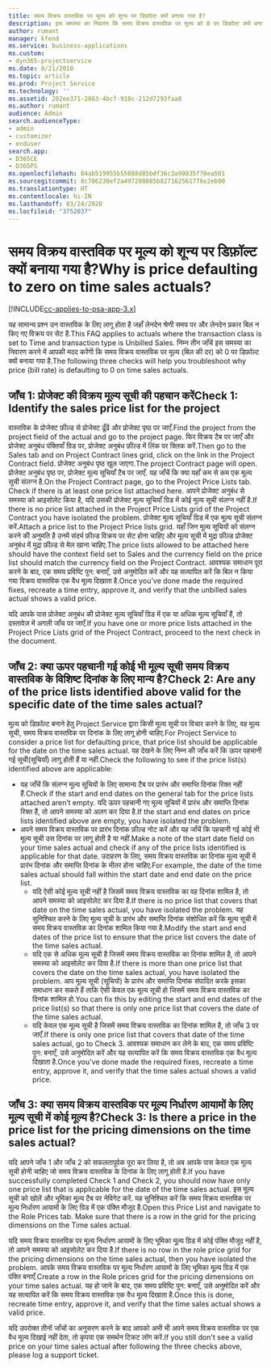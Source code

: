 ```yaml
---
title: समय विक्रय वास्तविक पर मूल्य को शून्य पर डिफ़ॉल्ट क्यों बनाया गया है?
description: इस समस्या का निवारण कि समय विक्रय वास्तविक पर मूल्य को 0 पर डिफ़ॉल्ट क्यों बनाया गया है.
author: rumant
manager: kfend
ms.service: business-applications
ms.custom:
- dyn365-projectservice
ms.date: 8/21/2018
ms.topic: article
ms.prod: Project Service
ms.technology: ''
ms.assetid: 202ee371-2863-4bcf-918c-212d7293faa8
ms.author: rumant
audience: Admin
search.audienceType:
- admin
- customizer
- enduser
search.app:
- D365CE
- D365PS
ms.openlocfilehash: 04ab519955b55088d85bdf36c3a90835f70ea501
ms.sourcegitcommit: 8c786230ef2a497280885b827162561776e2eb00
ms.translationtype: HT
ms.contentlocale: hi-IN
ms.lasthandoff: 03/24/2020
ms.locfileid: "3752037"
---
```

# <a name="why-is-price-defaulting-to-zero-on-time-sales-actuals"></a><span data-ttu-id="67217-103">समय विक्रय वास्तविक पर मूल्य को शून्य पर डिफ़ॉल्ट क्यों बनाया गया है?</span><span class="sxs-lookup"><span data-stu-id="67217-103">Why is price defaulting to zero on time sales actuals?</span></span>

[!INCLUDE[cc-applies-to-psa-app-3.x](../includes/cc-applies-to-psa-app-3x.md)]

<span data-ttu-id="67217-104">यह सामान्य प्रश्न उन वास्तविक के लिए लागू होता है जहाँ लेनदेन श्रेणी समय पर और लेनदेन प्रकार बिल न किए गए विक्रय पर सेट है.</span><span class="sxs-lookup"><span data-stu-id="67217-104">This FAQ applies to actuals where the transaction class is set to Time and transaction type is Unbilled Sales.</span></span> <span data-ttu-id="67217-105">निम्न तीन जाँचें इस समस्या का निवारण करने में आपकी मदद करेंगी कि समय विक्रय वास्तविक पर मूल्य (बिल की दर) को 0 पर डिफ़ॉल्ट क्यों बनाया गया है.</span><span class="sxs-lookup"><span data-stu-id="67217-105">The following three checks will help you troubleshoot why price (bill rate) is defaulting to 0 on time sales actuals.</span></span>

## <a name="check-1-identify-the-sales-price-list-for-the-project"></a><span data-ttu-id="67217-106">जाँच 1: प्रोजेक्ट की विक्रय मूल्य सूची की पहचान करें</span><span class="sxs-lookup"><span data-stu-id="67217-106">Check 1: Identify the sales price list for the project</span></span>

<span data-ttu-id="67217-107">वास्तविक के प्रोजेक्ट फ़ील्ड से प्रोजेक्ट ढूँढें और प्रोजेक्ट पृष्ठ पर जाएँ.</span><span class="sxs-lookup"><span data-stu-id="67217-107">Find the project from the project field of the actual and go to the project page.</span></span> <span data-ttu-id="67217-108">फिर विक्रय टैब पर जाएँ और प्रोजेक्ट अनुबंध पंक्तियाँ ग्रिड पर, प्रोजेक्ट अनुबंध फ़ील्ड में लिंक पर क्लिक करें.</span><span class="sxs-lookup"><span data-stu-id="67217-108">Then go to the Sales tab and on Project Contract lines grid, click on the link in the Project Contract field.</span></span> <span data-ttu-id="67217-109">प्रोजेक्ट अनुबंध पृष्ठ खुल जाएगा.</span><span class="sxs-lookup"><span data-stu-id="67217-109">The project Contract page will open.</span></span> <span data-ttu-id="67217-110">प्रोजेक्ट अनुबंध पृष्ठ पर, प्रोजेक्ट मूल्य सूचियाँ टैब पर जाएँ. यह जाँचें कि क्या यहाँ कम से कम एक मूल्य सूची संलग्न है.</span><span class="sxs-lookup"><span data-stu-id="67217-110">On the Project Contract page, go to the Project Price Lists tab. Check if there is at least one price list attached here.</span></span> <span data-ttu-id="67217-111">आपने प्रोजेक्ट अनुबंध से समस्या को आइसोलेट किया है, यदि उसकी प्रोजेक्ट मूल्य सूचियाँ ग्रिड में कोई मूल्य सूची संलग्न नहीं है.</span><span class="sxs-lookup"><span data-stu-id="67217-111">If there is no price list attached in the Project Price Lists grid of the Project Contract you have isolated the problem.</span></span> <span data-ttu-id="67217-112">प्रोजेक्ट मूल्य सूचियाँ ग्रिड में एक मूल्य सूची संलग्न करें.</span><span class="sxs-lookup"><span data-stu-id="67217-112">Attach a price list to the Project Price lists grid.</span></span> <span data-ttu-id="67217-113">यहाँ जिन मूल्य सूचियों को संलग्न करने की अनुमति है उनमें संदर्भ फ़ील्ड विक्रय पर सेट होना चाहिए और मूल्य सूची में मुद्रा फ़ील्ड प्रोजेक्ट अनुबंध में मुद्रा फ़ील्ड से मेल खाना चाहिए.</span><span class="sxs-lookup"><span data-stu-id="67217-113">The price lists allowed to be attached here should have the context field set to Sales and the currency field on the price list should match the currency field on the Project Contract.</span></span> <span data-ttu-id="67217-114">आवश्यक समाधान पूरा करने के बाद, एक समय प्रविष्टि पुन: बनाएँ, उसे अनुमोदित करें और यह सत्यापित करें कि बिल न किया गया विक्रय वास्तविक एक वैध मूल्य दिखाता है.</span><span class="sxs-lookup"><span data-stu-id="67217-114">Once you’ve done made the required fixes, recreate a time entry, approve it, and verify that the unbilled sales actual shows a valid price.</span></span> 

<span data-ttu-id="67217-115">यदि आपके पास प्रोजेक्ट अनुबंध की प्रोजेक्ट मूल्य सूचियाँ ग्रिड में एक या अधिक मूल्य सूचियाँ हैं, तो दस्तावेज़ में अगली जाँच पर जाएँ.</span><span class="sxs-lookup"><span data-stu-id="67217-115">If you have one or more price lists attached in the Project Price Lists grid of the Project Contract, proceed to the next check in the document.</span></span>

## <a name="check-2-are-any-of-the-price-lists-identified-above-valid-for-the-specific-date-of-the-time-sales-actual"></a><span data-ttu-id="67217-116">जाँच 2: क्या ऊपर पहचानी गई कोई भी मूल्य सूची समय विक्रय वास्तविक के विशिष्ट दिनांक के लिए मान्य है?</span><span class="sxs-lookup"><span data-stu-id="67217-116">Check 2: Are any of the price lists identified above valid for the specific date of the time sales actual?</span></span>

<span data-ttu-id="67217-117">मूल्य को डिफ़ॉल्ट बनाने हेतु Project Service द्वारा किसी मूल्य सूची पर विचार करने के लिए, वह मूल्य सूची, समय विक्रय वास्तविक पर दिनांक के लिए लागू होनी चाहिए.</span><span class="sxs-lookup"><span data-stu-id="67217-117">For Project Service to consider a price list for defaulting price, that price list should be applicable for the date on the time sales actual.</span></span> <span data-ttu-id="67217-118">यह देखने के लिए निम्न की जाँच करें कि ऊपर पहचानी गई सूची(सूचियाँ) लागू होती हैं या नहीं.</span><span class="sxs-lookup"><span data-stu-id="67217-118">Check the following to see if the price list(s) identified above are applicable:</span></span>
- <span data-ttu-id="67217-119">यह जाँचें कि संलग्न मूल्य सूचियों के लिए सामान्य टैब पर प्रारंभ और समाप्ति दिनांक रिक्त नहीं हैं.</span><span class="sxs-lookup"><span data-stu-id="67217-119">Check if the start and end dates on the general tab for the price lists attached aren’t empty.</span></span> <span data-ttu-id="67217-120">यदि ऊपर पहचानी गए मूल्य सूचियों में प्रारंभ और समाप्ति दिनांक रिक्त हैं, तो आपने समस्या को अलग कर दिया है.</span><span class="sxs-lookup"><span data-stu-id="67217-120">If the start and end dates on price lists identified above are empty, you have isolated the problem.</span></span> 
- <span data-ttu-id="67217-121">अपने समय विक्रय वास्तविक पर प्रारंभ दिनांक फ़ील्ड नोट करें और यह जाँचें कि पहचानी गई कोई भी मूल्य सूची उस दिनांक पर लागू होती है या नहीं.</span><span class="sxs-lookup"><span data-stu-id="67217-121">Make a note of the start date field on your time sales actual and check if any of the price lists identified is applicable for that date.</span></span> <span data-ttu-id="67217-122">उदाहरण के लिए, समय विक्रय वास्तविक का दिनांक मूल्य सूची में प्रारंभ दिनांक और समाप्ति दिनांक के भीतर होना चाहिए.</span><span class="sxs-lookup"><span data-stu-id="67217-122">For example, the date of the time sales actual should fall within the start date and end date on the price list.</span></span> 
    - <span data-ttu-id="67217-123">यदि ऐसी कोई मूल्य सूची नहीं है जिसमें समय विक्रय वास्तविक का वह दिनांक शामिल है, तो आपने समस्या को आइसोलेट कर दिया है.</span><span class="sxs-lookup"><span data-stu-id="67217-123">If there is no price list that covers that date on the time sales actual, you have isolated the problem.</span></span> <span data-ttu-id="67217-124">यह सुनिश्चित करने के लिए मूल्य सूची के प्रारंभ और समाप्ति दिनांक संशोधित करें कि मूल्य सूची में समय विक्रय वास्तविक का दिनांक शामिल किया गया है.</span><span class="sxs-lookup"><span data-stu-id="67217-124">Modify the start and end dates of the price list to ensure that the price list covers the date of the time sales actual.</span></span> 
    - <span data-ttu-id="67217-125">यदि एक से अधिक मूल्य सूची है जिसमें समय विक्रय वास्तविक का दिनांक शामिल है, तो आपने समस्या को आइसोलेट कर दिया है.</span><span class="sxs-lookup"><span data-stu-id="67217-125">If there is more than one price list that covers the date on the time sales actual, you have isolated the problem.</span></span> <span data-ttu-id="67217-126">आप मूल्य सूची (सूचियों) के प्रारंभ और समाप्ति दिनांक संपादित करके इसका समाधान कर सकते हैं ताकि ऐसी केवल एक मूल्य सूची हो जिसमें समय विक्रय वास्तविक का दिनांक शामिल हो.</span><span class="sxs-lookup"><span data-stu-id="67217-126">You can fix this by editing the start and end dates of the price list(s) so that there is only one price list that covers the date of the time sales actual.</span></span> 
    - <span data-ttu-id="67217-127">यदि केवल एक मूल्य सूची है जिसमें समय विक्रय वास्तविक का दिनांक शामिल है, तो जाँच 3 पर जाएँ.</span><span class="sxs-lookup"><span data-stu-id="67217-127">If there is only one price list that covers that date of the time sales actual, go to Check 3.</span></span>
<span data-ttu-id="67217-128">आवश्यक समाधान कर लेने के बाद, एक समय प्रविष्टि पुन: बनाएँ, उसे अनुमोदित करें और यह सत्यापित करें कि समय विक्रय वास्तविक एक वैध मूल्य दिखाता है.</span><span class="sxs-lookup"><span data-stu-id="67217-128">Once you’ve done made the required fixes, recreate a time entry, approve it, and verify that the time sales actual shows a valid price.</span></span>

## <a name="check-3-is-there-a-price-in-the-price-list-for-the-pricing-dimensions-on-the-time-sales-actual"></a><span data-ttu-id="67217-129">जाँच 3: क्या समय विक्रय वास्तविक पर मूल्य निर्धारण आयामों के लिए मूल्य सूची में कोई मूल्य है?</span><span class="sxs-lookup"><span data-stu-id="67217-129">Check 3: Is there a price in the price list for the pricing dimensions on the time sales actual?</span></span>

<span data-ttu-id="67217-130">यदि आपने जाँच 1 और जाँच 2 को सफलतापूर्वक पूरा कर लिया है, तो अब आपके पास केवल एक मूल्य सूची होनी चाहिए जो समय विक्रय वास्तविक के दिनांक के लिए लागू होती है.</span><span class="sxs-lookup"><span data-stu-id="67217-130">If you have successfully completed Check 1 and Check 2, you should now have only one price list that is applicable for the date of the time sales actual.</span></span> <span data-ttu-id="67217-131">इस मूल्य सूची को खोलें और भूमिका मू्ल्य टैब पर नेविगेट करें. यह सुनिश्चित करें कि समय विक्रय वास्तविक पर मूल्य निर्धारण आयामों के लिए ग्रिड में एक पंक्ति मौजूद है.</span><span class="sxs-lookup"><span data-stu-id="67217-131">Open this Price List and navigate to the Role Prices tab. Make sure that there is a row in the grid for the pricing dimensions on the Time sales actual.</span></span>

<span data-ttu-id="67217-132">यदि समय विक्रय वास्तविक पर मूल्य निर्धारण आयामों के लिए भूमिका मू्ल्य ग्रिड में कोई पंक्ति मौजूद नहीं है, तो आपने समस्या को आइसोलेट कर दिया है.</span><span class="sxs-lookup"><span data-stu-id="67217-132">If there is no row in the role price grid for the pricing dimensions on the time sales actual, then you have isolated the problem.</span></span> <span data-ttu-id="67217-133">आपके समय विक्रय वास्तविक पर मूल्य निर्धारण आयामों के लिए भूमिका मू्ल्य ग्रिड में एक पंक्ति बनाएँ.</span><span class="sxs-lookup"><span data-stu-id="67217-133">Create a row in the Role prices grid for the pricing dimensions on your time sales actual.</span></span> <span data-ttu-id="67217-134">यह हो जाने के बाद, एक समय प्रविष्टि पुन: बनाएँ, उसे अनुमोदित करें और यह सत्यापित करें कि समय विक्रय वास्तविक एक वैध मूल्य दिखाता है.</span><span class="sxs-lookup"><span data-stu-id="67217-134">Once this is done, recreate time entry, approve it, and verify that the time sales actual shows a valid price.</span></span>

<span data-ttu-id="67217-135">यदि उपरोक्त तीनों जाँचों का अनुसरण करने के बाद आपको अभी भी अपने समय विक्रय वास्तविक पर एक वैध मूल्य दिखाई नहीं देता, तो कृपया एक समर्थन टिकट लॉग करें.</span><span class="sxs-lookup"><span data-stu-id="67217-135">If you still don't see a valid price on your time sales actual after following the three checks above, please log a support ticket.</span></span> 

